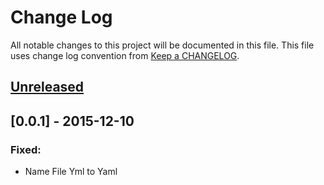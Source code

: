 # Change Log
All notable changes to this project will be documented in this file.
This file uses change log convention from [Keep a CHANGELOG](http://keepachangelog.com).

## [Unreleased][unreleased]


## [0.0.1] - 2015-12-10

### Fixed:
- Name File Yml to Yaml


[unreleased]: https://github.com/hadenlabs/ansible-role-nodejs/compare/v0.0.1...HEAD
[v0.0.1]: https://github.com/hadenlabs/ansible-role-nodejs/compare/v0.0.0...v0.0.1

[CHANGELOG.md]: CHANGELOG.md
[CONTRIBUTING.md]: CONTRIBUTING.md
[LICENCE.md]: LICENCE.md
[README.md]: README.md
